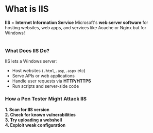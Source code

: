 # What is IIS

**IIS** = **Internet Information Service**
Microsoft's **web server software** for hosting websites, web apps, and services like Aoache or Nginx but for Windows!
<br>
<br>
### What Does IIS Do?
IIS lets a Windows server:
- Host websites (`.html`,`.asp`,`.aspx` etc)
- Serve APIs or web applications
- Handle user requests via **HTTP/HTTPS**
- Run scripts and server-side code

### How a Pen Tester Might Attack IIS
**1. Scan for IIS version**\
**2. Check for known vulnerabilities**\
**3. Try uploading a webshell**\
**4. Exploit weak configuration**